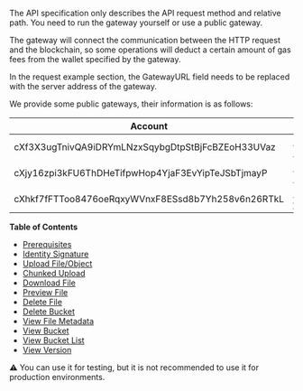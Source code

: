 The API specification only describes the API request method and relative path. You need to run the gateway yourself or use a public gateway.

The gateway will connect the communication between the HTTP request and the blockchain, so some operations will deduct a certain amount of gas fees from the wallet specified by the gateway. 

In the request example section, the GatewayURL field needs to be replaced with the server address of the gateway.

We provide some public gateways, their information is as follows:

| Account    | Address               |
| ---------- | --------------------- |
| cXf3X3ugTnivQA9iDRYmLNzxSqybgDtpStBjFcBZEoH33UVaz | https://deoss-sgp.cess.network |
| cXjy16zpi3kFU6ThDHeTifpwHop4YjaF3EvYipTeJSbTjmayP | https://deoss-sv.cess.network  |
| cXhkf7fFTToo8476oeRqxyWVnxF8ESsd8b7Yh258v6n26RTkL | https://deoss-fra.cess.network |

**Table of Contents**
- [Prerequisites](prerequisites.md)
- [Identity Signature](identity_signature.md)
- [Upload File/Object](upload.md)
- [Chunked Upload](chunked_upload.md)
- [Download File](download.md)
- [Preview File](preview.md)
- [Delete File](delete_file.md)
- [Delete Bucket](delete_bucket.md)
- [View File Metadata](metadata.md)
- [View Bucket](view_bucket.md)
- [View Bucket List](view_bucket_list.md)
- [View Version](view_version.md)

:warning: You can use it for testing, but it is not recommended to use it for production environments.
